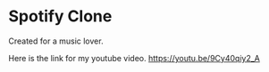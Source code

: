 # Spotify Clone

Created for a music lover.

Here is the link for my youtube video.
https://youtu.be/9Cy40qiy2_A
